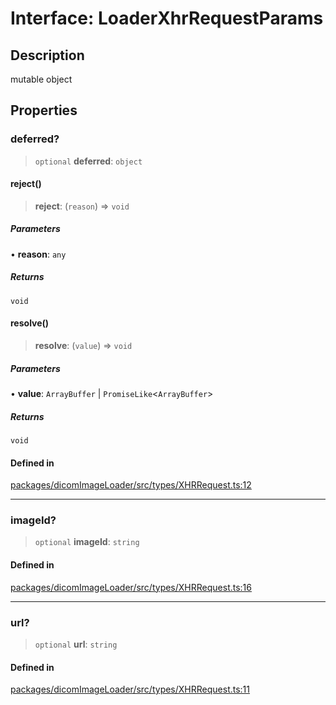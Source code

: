 # Interface: LoaderXhrRequestParams

## Description

mutable object

## Properties

### deferred?

> `optional` **deferred**: `object`

#### reject()

> **reject**: (`reason`) => `void`

##### Parameters

• **reason**: `any`

##### Returns

`void`

#### resolve()

> **resolve**: (`value`) => `void`

##### Parameters

• **value**: `ArrayBuffer` \| `PromiseLike`\<`ArrayBuffer`\>

##### Returns

`void`

#### Defined in

[packages/dicomImageLoader/src/types/XHRRequest.ts:12](https://github.com/cornerstonejs/cornerstone3D/blob/ca63091460d8bdfd067d14a09b3105a6b4852ade/packages/dicomImageLoader/src/types/XHRRequest.ts#L12)

***

### imageId?

> `optional` **imageId**: `string`

#### Defined in

[packages/dicomImageLoader/src/types/XHRRequest.ts:16](https://github.com/cornerstonejs/cornerstone3D/blob/ca63091460d8bdfd067d14a09b3105a6b4852ade/packages/dicomImageLoader/src/types/XHRRequest.ts#L16)

***

### url?

> `optional` **url**: `string`

#### Defined in

[packages/dicomImageLoader/src/types/XHRRequest.ts:11](https://github.com/cornerstonejs/cornerstone3D/blob/ca63091460d8bdfd067d14a09b3105a6b4852ade/packages/dicomImageLoader/src/types/XHRRequest.ts#L11)
